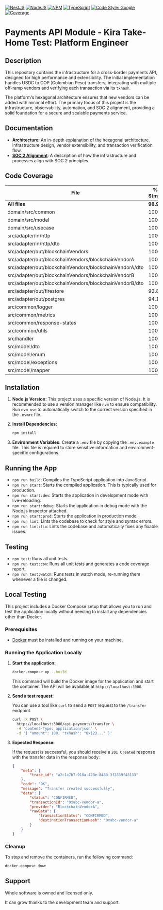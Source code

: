 

[![NestJS](https://img.shields.io/badge/nestjs-%23E0234E.svg?style=for-the-badge&logo=nestjs&logoColor=white&style=plastic)](https://nestjs.com/)
[![NodeJS](https://img.shields.io/badge/node.js-6DA55F?style=for-the-badge&logo=node.js&logoColor=white&style=plastic)](https://nodejs.org)
[![NPM](https://img.shields.io/badge/NPM-%23CB3837.svg?style=for-the-badge&logo=npm&logoColor=white&style=plastic)](https://www.npmjs.com/)
[![TypeScript](https://img.shields.io/badge/typescript-%23007ACC.svg?style=for-the-badge&logo=typescript&logoColor=white&style=plastic)](https://www.typescriptlang.org/)
[![Code Style: Google](https://img.shields.io/badge/code%20style-google-blueviolet.svg)](https://github.com/google/gts)
[![Coverage](https://sonarcloud.io/api/project_badges/measure?project=kira-take-home-test&metric=coverage)](https://sonarcloud.io/summary/new_code?id=kira-take-home-test)

# Payments API Module - Kira Take-Home Test: Platform Engineer

## Description

This repository contains the infrastructure for a cross-border payments API, designed for high performance and extensibility. The initial implementation handles USDC to COP (Colombian Peso) transfers, integrating with multiple off-ramp vendors and verifying each transaction via its `txhash`.

The platform's hexagonal architecture ensures that new vendors can be added with minimal effort. The primary focus of this project is the infrastructure, observability, automation, and SOC 2 alignment, providing a solid foundation for a secure and scalable payments service.

## Documentation

-   [**Architecture**](./ARCHITECTURE.md): An in-depth explanation of the hexagonal architecture, infrastructure design, vendor extensibility, and transaction verification flow.
-   [**SOC 2 Alignment**](./SOC2.md): A description of how the infrastructure and processes align with SOC 2 principles.

## Code Coverage

| File                                                          | % Stmts | % Branch | % Funcs | % Lines |
| ------------------------------------------------------------- | ------- | -------- | ------- | ------- |
| **All files**                                                 | **98.98** | **76.08** | **100** | **98.83** |
| domain/src/common                                             | 100     | 100      | 100     | 100     |
| domain/src/model                                              | 100     | 100      | 100     | 100     |
| domain/src/usecase                                            | 100     | 100      | 100     | 100     |
| src/adapter/in/http                                           | 100     | 77.27    | 100     | 100     |
| src/adapter/in/http/dto                                       | 100     | 100      | 100     | 100     |
| src/adapter/out/blockchainVendors                             | 100     | 80       | 100     | 100     |
| src/adapter/out/blockchainVendors/blockchainVendorA           | 100     | 75       | 100     | 100     |
| src/adapter/out/blockchainVendors/blockchainVendorA/dto       | 100     | 100      | 100     | 100     |
| src/adapter/out/blockchainVendors/blockchainVendorB           | 100     | 75       | 100     | 100     |
| src/adapter/out/blockchainVendors/blockchainVendorB/dto       | 100     | 100      | 100     | 100     |
| src/adapter/out/firestore                                     | 92.85   | 66.66    | 100     | 91.66   |
| src/adapter/out/postgres                                      | 94.11   | 60       | 100     | 93.1    |
| src/common/logger                                             | 100     | 60       | 100     | 100     |
| src/common/metrics                                            | 100     | 100      | 100     | 100     |
| src/common/response-states                                    | 100     | 100      | 100     | 100     |
| src/common/utils                                              | 100     | 100      | 100     | 100     |
| src/handler                                                   | 100     | 78.57    | 100     | 100     |
| src/model/dto                                                 | 100     | 100      | 100     | 100     |
| src/model/enum                                                | 100     | 100      | 100     | 100     |
| src/model/exceptions                                          | 100     | 100      | 100     | 100     |
| src/model/mapper                                              | 100     | 100      | 100     | 100     |

## Installation

1.  **Node.js Version:** This project uses a specific version of Node.js. It is recommended to use a version manager like `nvm` to ensure compatibility. Run `nvm use` to automatically switch to the correct version specified in the `.nvmrc` file.

2.  **Install Dependencies:**
    ```bash
    npm install
    ```

3.  **Environment Variables:** Create a `.env` file by copying the `.env.example` file. This file is required to store sensitive information and environment-specific configurations.

## Running the App

-   `npm run build`: Compiles the TypeScript application into JavaScript.
-   `npm run start`: Starts the compiled application. This is typically used for production.
-   `npm run start:dev`: Starts the application in development mode with live-reloading.
-   `npm run start:debug`: Starts the application in debug mode with the Node.js inspector attached.
-   `npm run start:prod`: Starts the application in production mode.
-   `npm run lint`: Lints the codebase to check for style and syntax errors.
-   `npm run lint:fix`: Lints the codebase and automatically fixes any fixable issues.

## Testing

-   `npm test`: Runs all unit tests.
-   `npm run test:cov`: Runs all unit tests and generates a code coverage report.
-   `npm run test:watch`: Runs tests in watch mode, re-running them whenever a file is changed.

## Local Testing

This project includes a Docker Compose setup that allows you to run and test the application locally without needing to install any dependencies other than Docker.

### Prerequisites

-   [Docker](https://www.docker.com/get-started) must be installed and running on your machine.

### Running the Application Locally

1.  **Start the application:**

    ```bash
    docker-compose up --build
    ```

    This command will build the Docker image for the application and start the container. The API will be available at `http://localhost:3000`.

2.  **Send a test request:**

    You can use a tool like `curl` to send a `POST` request to the `/transfer` endpoint.

    ```bash
    curl -X POST \
      http://localhost:3000/api-payments/transfer \
      -H 'Content-Type: application/json' \
      -d '{ "amount": 100, "txhash": "0x123..." }'
    ```

3.  **Expected Response:**

    If the request is successful, you should receive a `201 Created` response with the transfer data in the response body:

    ```json
    {
        "meta": {
            "trace_id": "a2c1a7b7-918a-423e-8483-3f2839f48133"
        },
        "code": "OK",
        "message": "Transfer created successfully",
        "data": {
            "status": "CONFIRMED",
            "transactionId": "0xabc-vendor-a",
            "provider": "BlockchainVendorA",
            "rawData": {
                "transactionStatus": "CONFIRMED",
                "destinationTransactionHash": "0xabc-vendor-a"
            }
        }
    }
    ```

### Cleanup

To stop and remove the containers, run the following command:

```bash
docker-compose down
```

## Support

Whole software is owned and licensed only.

It can grow thanks to the development team and support.
